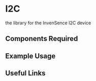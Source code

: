 I2C
==================
the library for the InvenSence I2C device




Components Required
---



Example Usage
---



Useful Links
---
